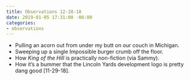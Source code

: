 ```yaml
---
title: Observations 12-28-18
date: 2019-01-05 17:31:00 -06:00
categories:
- observations
---
```


- Pulling an acorn out from under my butt on our couch in Michigan.
- Sweeping up a single Impossible burger crumb off the floor.
- How *King of the Hill* is practically non-fiction (via Sammy).
- How it’s a bummer that the Lincoln Yards development logo is pretty dang good [11-29-18].